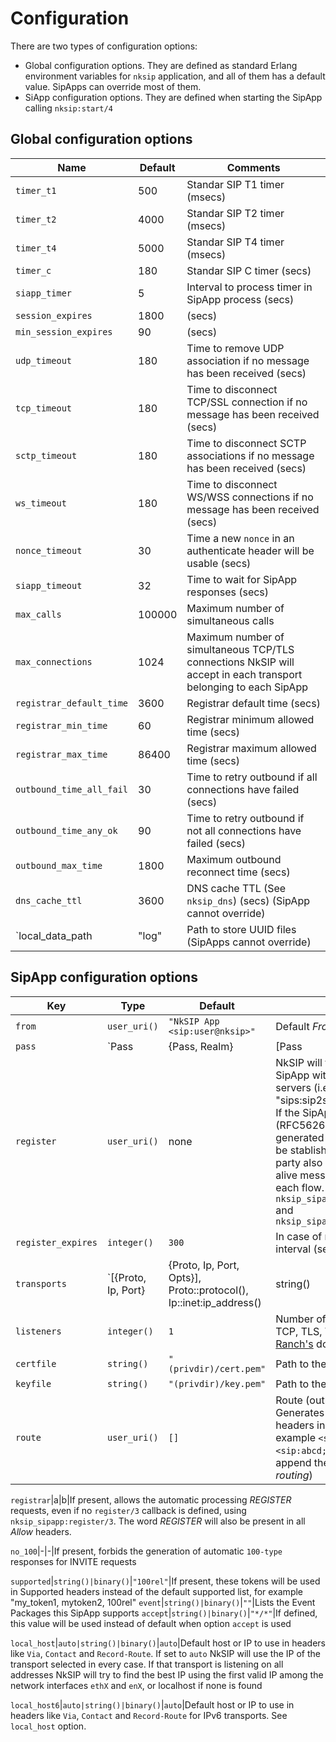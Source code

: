 # Configuration

There are two types of configuration options:
* Global configuration options. They are defined as standard Erlang environment variables for `nksip` application, and all of them has a default value. SipApps can override most of them.
* SiApp configuration options. They are defined when starting the SipApp calling `nksip:start/4`

## Global configuration options

Name|Default|Comments
---|---|---
`timer_t1`|500|Standar SIP T1 timer (msecs)
`timer_t2`|4000|Standar SIP T2 timer (msecs)
`timer_t4`|5000|Standar SIP T4 timer (msecs)
`timer_c`|180|Standar SIP C timer (secs)
`siapp_timer`|5|Interval to process timer in SipApp process (secs)
`session_expires`|1800|(secs)
`min_session_expires`|90|(secs)
`udp_timeout`|180|Time to remove UDP association if no message has been received (secs)
`tcp_timeout`|180|Time to disconnect TCP/SSL connection if no message has been received (secs)
`sctp_timeout`|180|Time to disconnect SCTP associations if no message has been received (secs)
`ws_timeout`|180|Time to disconnect WS/WSS connections if no message has been received (secs)
`nonce_timeout`|30|Time a new `nonce` in an authenticate header will be usable (secs)
`siapp_timeout`|32|Time to wait for SipApp responses (secs)
`max_calls`|100000|Maximum number of simultaneous calls
`max_connections`|1024|Maximum number of simultaneous TCP/TLS connections NkSIP will accept in each transport belonging to each SipApp
`registrar_default_time`|3600|Registrar default time (secs)
`registrar_min_time`|60|Registrar minimum allowed time (secs)
`registrar_max_time`|86400|Registrar maximum allowed time (secs)
`outbound_time_all_fail`|30|Time to retry outbound if all connections have failed (secs)
`outbound_time_any_ok`|90|Time to retry outbound if not all connections have failed (secs)
`outbound_max_time`|1800|Maximum outbound reconnect time (secs)
`dns_cache_ttl`|3600|DNS cache TTL (See `nksip_dns`) (secs) (SipApp cannot override)
`local_data_path|"log"|Path to store UUID files (SipApps cannot override)


## SipApp configuration options

Key|Type|Default|Description
---|---|---|---
`from`|`user_uri()`|`"NkSIP App <sip:user@nksip>"`|Default _From_ to use in the requests
`pass`|`Pass|{Pass, Realm}|[Pass|{Pass, Realm}], Pass::binary(), Realm::binary|()`|`[]`|Passwords to use in case of receiving an _authenticate_ response using `nksip_uac` functions. The first password matching the response´s realm will be used, or the first without any realm if none matches. A hash of the password can be used instead (see `nksip_auth:make_ha1/3`)
`register`|`user_uri()`|none|NkSIP will try to _REGISTER_ the SipApp with this registrar server or servers (i.e. "sips:sip2sip.info,sips:other.com"). If the SipApp supports outbound (RFC5626), a new reg_id will be generated for each one, a flow will be stablished, and, if the remote party also supports outbound, keep alive messages will be sent over each flow. See `nksip_sipapp_auto:get_registers/1` and `nksip_sipapp:register_update/3`
`register_expires`|`integer()`|`300`|In case of register, registration interval (secs)
`transports`|`[{Proto, Ip, Port}|{Proto, Ip, Port, Opts}], Proto::protocol(), Ip::inet:ip_address()|string()|binary()|all|all6, Port::inet:port_number()|any`|`[{udp, any, all}, {tls, any, all}]`|The SipApp can start any number of transports. If an UDP transport is started, a TCP transport on the same IP and port will be started automatically. Use `all` to use _all_ available IPv4 addresses and `all6` for all IPv6 addresses, and `any` to use any available port
`listeners`|`integer()`|`1`|Number of pre-started listeners for TCP, TLS, WS and WSS (see [Ranch's](http://ninenines.eu/docs/en/ranch/HEAD/guide/introduction) documentation)
`certfile`|`string()`|`"(privdir)/cert.pem"`|Path to the certificate file for TLS
`keyfile`|`string()`|`"(privdir)/key.pem"`|Path to the key file for TLS
`route`|`user_uri()`|`[]`|Route (outbound proxy) to use. Generates one or more `Route` headers in every request, for example `<sip:1.2.3.4;lr>, <sip:abcd;lr>` (you will usually append the `lr` option to use _loose routing_)

`registrar`|a|b|If present, allows the automatic processing _REGISTER_ requests, 
even if no `register/3` callback  is defined, using `nksip_sipapp:register/3`. The word _REGISTER_ will also be present in all _Allow_ headers.


`no_100`|-|-|If present, forbids the generation of automatic `100-type` responses for INVITE requests



`supported`|`string()|binary()`|`"100rel"`|If present, these tokens will be used in Supported headers instead of the default supported list, for example "my_token1, mytoken2, 100rel"
`event`|`string()|binary()`|`""`|Lists the Event Packages this SipApp supports
`accept`|`string()|binary()`|`"*/*"`|If defined, this value will be used instead of default when option `accept` is used


`local_host`|`auto|string()|binary()`|`auto`|Default host or IP to use in headers like `Via`, `Contact` and `Record-Route`. If set to `auto` NkSIP will use the IP of the transport selected in every case. If that transport is listening on all
addresses NkSIP will try to find the best IP using the first valid IP among the network interfaces `ethX` and `enX`, or localhost if none is found

`local_host6`|`auto|string()|binary()`|`auto`|Default host or IP to use in headers like `Via`, `Contact` and `Record-Route` for IPv6 transports. See `local_host` option.

